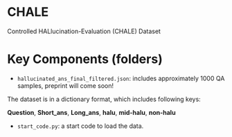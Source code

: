 # CHALE
Controlled HALlucination-Evaluation (CHALE) Dataset

# Key Components (folders)
* ``hallucinated_ans_final_filtered.json``: includes approximately 1000 QA samples, preprint will come soon!

The dataset is in a dictionary format, which includes following keys:

**Question**, **Short_ans**, **Long_ans**, **halu**, **mid-halu**, **non-halu**

* ``start_code.py``: a start code to load the data.

